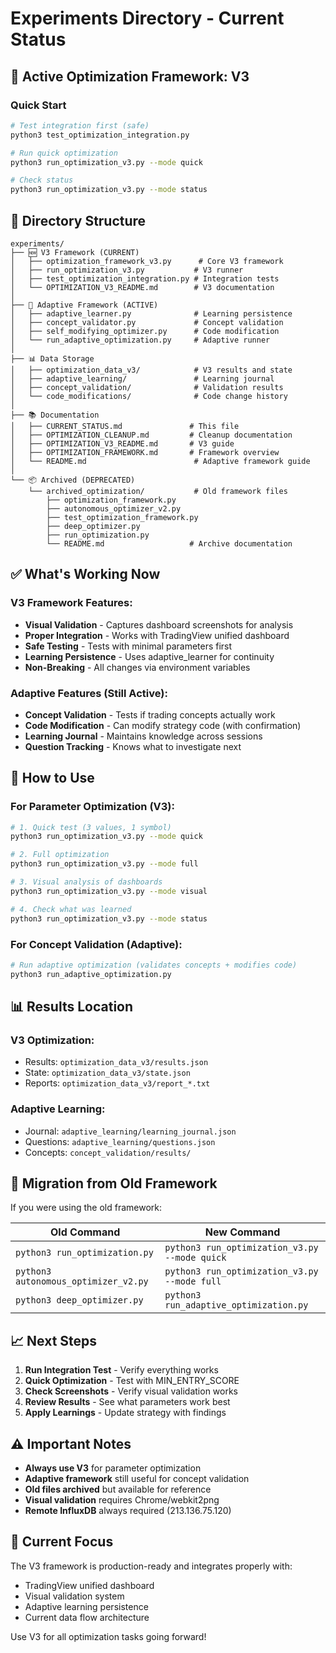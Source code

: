 # Experiments Directory - Current Status

## 🎯 Active Optimization Framework: V3

### Quick Start
```bash
# Test integration first (safe)
python3 test_optimization_integration.py

# Run quick optimization
python3 run_optimization_v3.py --mode quick

# Check status
python3 run_optimization_v3.py --mode status
```

## 📁 Directory Structure

```
experiments/
├── 🆕 V3 Framework (CURRENT)
│   ├── optimization_framework_v3.py      # Core V3 framework
│   ├── run_optimization_v3.py           # V3 runner
│   ├── test_optimization_integration.py # Integration tests
│   └── OPTIMIZATION_V3_README.md        # V3 documentation
│
├── 🧠 Adaptive Framework (ACTIVE)
│   ├── adaptive_learner.py              # Learning persistence
│   ├── concept_validator.py             # Concept validation
│   ├── self_modifying_optimizer.py      # Code modification
│   └── run_adaptive_optimization.py     # Adaptive runner
│
├── 📊 Data Storage
│   ├── optimization_data_v3/            # V3 results and state
│   ├── adaptive_learning/               # Learning journal
│   ├── concept_validation/              # Validation results
│   └── code_modifications/              # Code change history
│
├── 📚 Documentation
│   ├── CURRENT_STATUS.md               # This file
│   ├── OPTIMIZATION_CLEANUP.md         # Cleanup documentation
│   ├── OPTIMIZATION_V3_README.md       # V3 guide
│   ├── OPTIMIZATION_FRAMEWORK.md       # Framework overview
│   └── README.md                        # Adaptive framework guide
│
└── 📦 Archived (DEPRECATED)
    └── archived_optimization/           # Old framework files
        ├── optimization_framework.py
        ├── autonomous_optimizer_v2.py
        ├── test_optimization_framework.py
        ├── deep_optimizer.py
        ├── run_optimization.py
        └── README.md                   # Archive documentation
```

## ✅ What's Working Now

### V3 Framework Features:
- **Visual Validation** - Captures dashboard screenshots for analysis
- **Proper Integration** - Works with TradingView unified dashboard
- **Safe Testing** - Tests with minimal parameters first
- **Learning Persistence** - Uses adaptive_learner for continuity
- **Non-Breaking** - All changes via environment variables

### Adaptive Features (Still Active):
- **Concept Validation** - Tests if trading concepts actually work
- **Code Modification** - Can modify strategy code (with confirmation)
- **Learning Journal** - Maintains knowledge across sessions
- **Question Tracking** - Knows what to investigate next

## 🚀 How to Use

### For Parameter Optimization (V3):
```bash
# 1. Quick test (3 values, 1 symbol)
python3 run_optimization_v3.py --mode quick

# 2. Full optimization
python3 run_optimization_v3.py --mode full

# 3. Visual analysis of dashboards
python3 run_optimization_v3.py --mode visual

# 4. Check what was learned
python3 run_optimization_v3.py --mode status
```

### For Concept Validation (Adaptive):
```bash
# Run adaptive optimization (validates concepts + modifies code)
python3 run_adaptive_optimization.py
```

## 📊 Results Location

### V3 Optimization:
- Results: `optimization_data_v3/results.json`
- State: `optimization_data_v3/state.json`
- Reports: `optimization_data_v3/report_*.txt`

### Adaptive Learning:
- Journal: `adaptive_learning/learning_journal.json`
- Questions: `adaptive_learning/questions.json`
- Concepts: `concept_validation/results/`

## 🔄 Migration from Old Framework

If you were using the old framework:

| Old Command | New Command |
|-------------|-------------|
| `python3 run_optimization.py` | `python3 run_optimization_v3.py --mode quick` |
| `python3 autonomous_optimizer_v2.py` | `python3 run_optimization_v3.py --mode full` |
| `python3 deep_optimizer.py` | `python3 run_adaptive_optimization.py` |

## 📈 Next Steps

1. **Run Integration Test** - Verify everything works
2. **Quick Optimization** - Test with MIN_ENTRY_SCORE
3. **Check Screenshots** - Verify visual validation works
4. **Review Results** - See what parameters work best
5. **Apply Learnings** - Update strategy with findings

## ⚠️ Important Notes

- **Always use V3** for parameter optimization
- **Adaptive framework** still useful for concept validation
- **Old files archived** but available for reference
- **Visual validation** requires Chrome/webkit2png
- **Remote InfluxDB** always required (213.136.75.120)

## 🎯 Current Focus

The V3 framework is production-ready and integrates properly with:
- TradingView unified dashboard
- Visual validation system
- Adaptive learning persistence
- Current data flow architecture

Use V3 for all optimization tasks going forward!